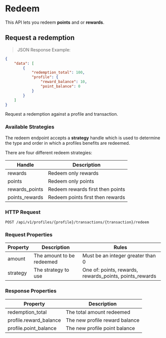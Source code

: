 # Redeem

This API lets you redeem **points** and or **rewards**.

## Request a redemption

> JSON Response Example:
                
```json
{
    "data": [
        {
            "redemption_total": 100,
            "profile": {
                "reward_balance": 10,
                "point_balance": 0
            }
        }
    ]
}
```

Request a redemption against a profile and transaction.

### Available Strategies

The redeem endpoint accepts a **strategy** handle which is used to determine the type and order in which
a profiles benefits are redeemed.

There are four different redeem strategies:

| Handle                  | Description                      |
|-------------------------|----------------------------------|
| rewards                 | Redeem only rewards              |
| points                  | Redeem only points               |
| rewards_points          | Redeem rewards first then points |         
| points_rewards          | Redeem points first then rewards | 

### HTTP Request

`POST /api/v1/profiles/{profile}/transactions/{transaction}/redeem`

### Request Properties

| Property               | Description                   | Rules                                                       |
|-------------------------|-------------------------------|-------------------------------------------------------------|
| amount                  | The amount to be redeemed     | Must be an integer greater than 0                           |
| strategy                | The strategy to use           | One of: points, rewards, rewards_points, points_rewards     |

### Response Properties

| Property               | Description                    |
|-------------------------|--------------------------------|
| redemption_total        | The total amount redeemed      |
| profile.reward_balance  | The new profile reward balance |
| profile.point_balance   | The new profile point balance  |